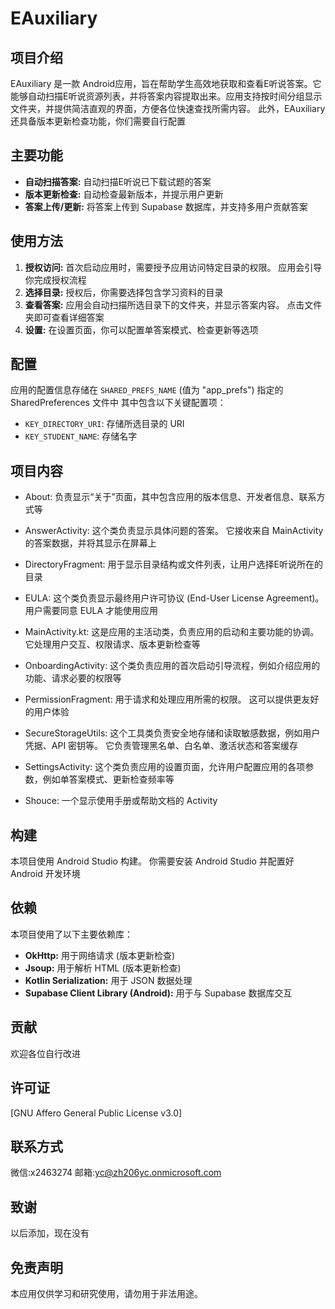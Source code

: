 # EAuxiliary

## 项目介绍

EAuxiliary 是一款
Android应用，旨在帮助学生高效地获取和查看E听说答案。它能够自动扫描E听说资源列表，并将答案内容提取出来。应用支持按时间分组显示文件夹，并提供简洁直观的界面，方便各位快速查找所需内容。
此外，EAuxiliary 还具备版本更新检查功能，你们需要自行配置

## 主要功能

* **自动扫描答案:**  自动扫描E听说已下载试题的答案
* **版本更新检查:**  自动检查最新版本，并提示用户更新
* **答案上传/更新:** 将答案上传到 Supabase 数据库，并支持多用户贡献答案

## 使用方法

1. **授权访问:** 首次启动应用时，需要授予应用访问特定目录的权限。 应用会引导你完成授权流程
2. **选择目录:** 授权后，你需要选择包含学习资料的目录
3. **查看答案:** 应用会自动扫描所选目录下的文件夹，并显示答案内容。 点击文件夹即可查看详细答案
4. **设置:**  在设置页面，你可以配置单答案模式、检查更新等选项

## 配置

应用的配置信息存储在 `SHARED_PREFS_NAME`  (值为 "app_prefs") 指定的 SharedPreferences 文件中
其中包含以下关键配置项：

* `KEY_DIRECTORY_URI`:  存储所选目录的 URI
* `KEY_STUDENT_NAME`:  存储名字

## 项目内容

* About: 负责显示“关于”页面，其中包含应用的版本信息、开发者信息、联系方式等

* AnswerActivity: 这个类负责显示具体问题的答案。 它接收来自 MainActivity 的答案数据，并将其显示在屏幕上

* DirectoryFragment: 用于显示目录结构或文件列表，让用户选择E听说所在的目录

* EULA: 这个类负责显示最终用户许可协议 (End-User License Agreement)。 用户需要同意 EULA 才能使用应用

* MainActivity.kt: 这是应用的主活动类，负责应用的启动和主要功能的协调。 它处理用户交互、权限请求、版本更新检查等

* OnboardingActivity: 这个类负责应用的首次启动引导流程，例如介绍应用的功能、请求必要的权限等

* PermissionFragment: 用于请求和处理应用所需的权限。 这可以提供更友好的用户体验

* SecureStorageUtils: 这个工具类负责安全地存储和读取敏感数据，例如用户凭据、API 密钥等。
它负责管理黑名单、白名单、激活状态和答案缓存

* SettingsActivity: 这个类负责应用的设置页面，允许用户配置应用的各项参数，例如单答案模式、更新检查频率等

* Shouce: 一个显示使用手册或帮助文档的 Activity

## 构建

本项目使用 Android Studio 构建。 你需要安装 Android Studio 并配置好 Android 开发环境

## 依赖

本项目使用了以下主要依赖库：

* **OkHttp:** 用于网络请求 (版本更新检查)
* **Jsoup:** 用于解析 HTML (版本更新检查)
* **Kotlin Serialization:** 用于 JSON 数据处理
* **Supabase Client Library (Android):**  用于与 Supabase 数据库交互

## 贡献

欢迎各位自行改进

## 许可证

[GNU Affero General Public License v3.0]

## 联系方式

微信:x2463274
邮箱:yc@zh206yc.onmicrosoft.com

## 致谢

以后添加，现在没有

## 免责声明

本应用仅供学习和研究使用，请勿用于非法用途。
